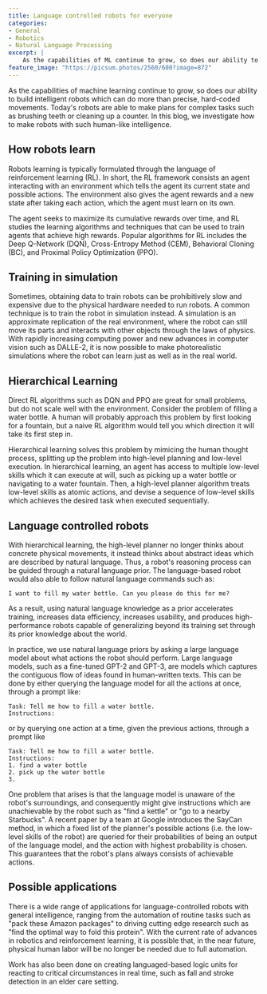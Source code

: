 ```yaml
---
title: Language controlled robots for everyone
categories:
- General
- Robotics
- Natural Language Processing
excerpt: |
    As the capabilities of ML continue to grow, so does our ability to build intelligent robots which can do more than precise, hard-coded movements. Today's robots are able to make plans for complex tasks such as brushing teeth or cleaning up a counter. In this blog, we investigate how to make robots with such human-like intelligence.
feature_image: "https://picsum.photos/2560/600?image=872"
---
```


As the capabilities of machine learning continue to grow, so does our ability to build intelligent robots which can do more than precise, hard-coded movements. Today's robots are able to make plans for complex tasks such as brushing teeth or cleaning up a counter. In this blog, we investigate how to make robots with such human-like intelligence.

## How robots learn
Robots learning is typically formulated through the language of reinforcement learning (RL). In short, the RL framework consists an agent interacting with an environment which tells the agent its current state and possible actions. The environment also gives the agent rewards and a new state after taking each action, which the agent must learn on its own. 

The agent seeks to maximize its cumulative rewards over time, and RL studies the learning algorithms and techniques that can be used to train agents that achieve high rewards. Popular algorithms for RL includes the Deep Q-Network (DQN), Cross-Entropy Method (CEM), Behavioral Cloning (BC), and Proximal Policy Optimization (PPO).

## Training in simulation
Sometimes, obtaining data to train robots can be prohibitively slow and expensive due to the physical hardware needed to run robots. A common technique is to train the robot in simulation instead. A simulation is an approximate replication of the real environment, where the robot can still move its parts and interacts with other objects through the laws of physics. With rapidly increasing computing power and new advances in computer vision such as DALLE-2, it is now possible to make photorealistic simulations where the robot can learn just as well as in the real world.

## Hierarchical Learning
Direct RL algorithms such as DQN and PPO are great for small problems, but do not scale well with the environment. Consider the problem of filling a water bottle. A human will probably approach this problem by first looking for a fountain, but a naive RL algorithm would tell you which direction it will take its first step in. 

Hierarchical learning solves this problem by mimicing the human thought process, splitting up the problem into high-level planning and low-level execution. In hierarchical learning, an agent has access to multiple low-level skills which it can execute at will, such as picking up a water bottle or navigating to a water fountain. Then, a high-level planner algorithm treats low-level skills as atomic actions, and devise a sequence of low-level skills which achieves the desired task when executed sequentially.

## Language controlled robots
With hierarchical learning, the high-level planner no longer thinks about concrete physical movements, it instead thinks about abstract ideas which are described by natural language. Thus, a robot's reasoning process can be guided through a natural language prior. The language-based robot would also able to follow natural language commands such as:

```I want to fill my water bottle. Can you please do this for me?```

As a result, using natural language knowledge as a prior accelerates training, increases data efficiency, increases usability, and produces high-performance robots capable of generalizing beyond its training set through its prior knowledge about the world. 

In practice, we use natural language priors by asking a large language model about what actions the robot should perform. Large language models, such as a fine-tuned GPT-2 and GPT-3, are models which captures the contiguous flow of ideas found in human-written texts. This can be done by either querying the language model for all the actions at once, through a prompt like:
```
Task: Tell me how to fill a water bottle. 
Instructions: 
```
or by querying one action at a time, given the previous actions, through a prompt like
```
Task: Tell me how to fill a water bottle. 
Instructions: 
1. find a water bottle
2. pick up the water bottle
3. 
```
One problem that arises is that the language model is unaware of the robot's surroundings, and consequently might give instructions which are unachievable by the robot such as "find a kettle" or "go to a nearby Starbucks". A recent paper by a team at Google introduces the SayCan method, in which a fixed list of the planner's possible actions (i.e. the low-level skills of the robot) are queried for their probabilities of being an output of the language model, and the action with highest probability is chosen. This guarantees that the robot's plans always consists of achievable actions.

## Possible applications
There is a wide range of applications for language-controlled robots with general intelligence, ranging from the automation of routine tasks such as "pack these Amazon packages" to driving cutting edge research such as "find the optimal way to fold this protein". With the current rate of advances in robotics and reinforcement learning, it is possible that, in the near future, physical human labor will be no longer be needed due to full automation. 

Work has also been done on creating languaged-based logic units for reacting to critical circumstances in real time, such as fall and stroke detection in an elder care setting.